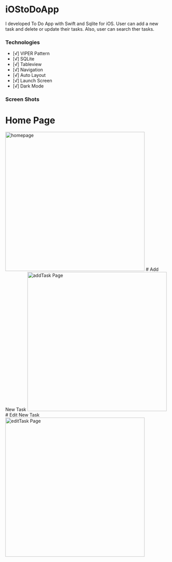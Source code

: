 # iOStoDoApp
I developed To Do App with Swift and Sqlite for iOS. User can add a new task and delete or update their tasks. Also, user can search ther tasks. 

### Technologies
- [√] VIPER Pattern
- [√] SQLite
- [√] Tableview
- [√] Navigation
- [√] Auto Layout
- [√] Launch Screen
- [√] Dark Mode

### Screen Shots

# Home Page
<img width="435" alt="homepage" src="https://user-images.githubusercontent.com/26059113/160305857-c61a899d-6ba8-45a8-82fa-b0a614a7143e.png">
# Add New Task
<img width="435" alt="addTask Page" src="https://user-images.githubusercontent.com/26059113/160305889-2fd5d5e9-428c-4d61-a134-67d14c925d94.png">
# Edit New Task
<img width="435" alt="editTask Page" src="https://user-images.githubusercontent.com/26059113/160305896-1c8cfa84-4b6e-4a1f-a757-c0e12c243ac8.png">
